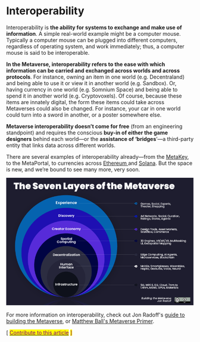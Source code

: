 # Interoperability

Interoperability is **the ability for systems to exchange and make use of information**. A simple real-world example might be a computer mouse. Typically a computer mouse can be plugged into different computers, regardless of operating system, and work immediately; thus, a computer mouse is said to be interoperable.

**In the Metaverse, interoperability refers to the ease with which information can be carried and exchanged across worlds and across protocols**. For instance, owning an item in one world (e.g. Decentraland) and being able to use it or view it in another world (e.g. Sandbox). Or, having currency in one world (e.g. Somnium Space) and being able to spend it in another world (e.g. Cryptovoxels). Of course, because these items are innately digital, the form these items could take across Metaverses could also be changed. For instance, your car in one world could turn into a sword in another, or a poster somewhere else.

**Metaverse interoperability doesn’t come for free** (from an engineering standpoint) and requires the conscious **buy-in of either the game designers** behind each world—or the **assistance of ‘bridges**’—a third-party entity that links data across different worlds.

There are several examples of interoperability already—from the [MetaKey](https://themetakey.com), to the MetaPortal, to currencies across [Ethereum ](https://ethereum.org)and [Solana](https://solana.com). But the space is new, and we’re bound to see many more, very soon.

![](<../../.gitbook/assets/image (5).png>)

For more information on interoperability, check out Jon Radoff's [guide to building the Metaverse](https://medium.com/building-the-metaverse/web3-interoperability-and-the-metaverse-5b252dc39da), or [Matthew Ball's Metaverse Primer](https://www.matthewball.vc/the-metaverse-primer).&#x20;



\[ [<mark style="color:purple;">Contribute to this article</mark>](https://github.com/the-metaverse/public-wiki) <mark style="color:purple;">]</mark>
